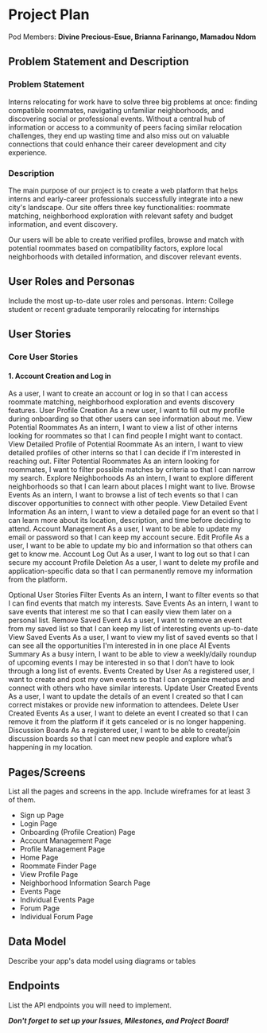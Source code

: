 # Project Plan

Pod Members: **Divine Precious-Esue, Brianna Farinango, Mamadou Ndom**

## Problem Statement and Description

### Problem Statement
Interns relocating for work have to solve three big problems at once: finding compatible roommates, navigating unfamiliar neighborhoods, and discovering social or professional events. Without a central hub of information or access to a community of peers facing similar relocation challenges, they end up wasting time and also miss out on valuable connections that could enhance their career development and city experience.


### Description
The main purpose of our project is to create a web platform that helps interns and early-career professionals successfully integrate into a new city's landscape. Our site offers three key functionalities: roommate matching, neighborhood exploration with relevant safety and budget information, and event discovery.

Our users will be able to create verified profiles, browse and match with potential roommates based on compatibility factors, explore local neighborhoods with detailed information, and discover relevant events. 

## User Roles and Personas

Include the most up-to-date user roles and personas.
Intern: College student or recent graduate temporarily relocating for internships

## User Stories
### Core User Stories

#### 1. Account Creation and Log in
As a user, I want to create an account or log in so that I can access roommate matching, neighborhood exploration and events discovery features.
User Profile Creation
As a new user, I want to fill out my profile during onboarding so that other users can see information about me.
View Potential Roommates
As an intern, I want to view a list of other interns looking for roommates so that I can find people I might want to contact.
View Detailed Profile of Potential Roommate
As an intern, I want to view detailed profiles of other interns so that I can decide if I'm interested in reaching out.
Filter Potential Roommates
As an intern looking for roommates, I want to filter possible matches by criteria so that I can narrow my search.
Explore Neighborhoods
As an intern, I want to explore different neighborhoods so that I can learn about places I might want to live.
Browse Events
As an intern, I want to browse a list of tech events so that I can discover opportunities to connect with other people.
View Detailed Event Information
As an intern, I want to view a detailed page for an event so that I can learn more about its location, description, and time before deciding to attend.
Account Management
As a user, I want to be able to update my email or password so that I can keep my account secure.
Edit Profile
As a user, I want to be able to update my bio and information so that others can get to know me.
Account Log Out
As a user, I want to log out so that I can secure my account
Profile Deletion
As a user, I want to delete my profile and application-specific data so that I can permanently remove my information from the platform.

Optional User Stories
Filter Events
As an intern, I want to filter events so that I can find events that match my interests.
Save Events
As an intern, I want to save events that interest me so that I can easily view them later on a personal list.
Remove Saved Event
As a user, I want to remove an event from my saved list so that I can keep my list of interesting events up-to-date
View Saved Events
As a user, I want to view my list of saved events so that I can see all the opportunities I'm interested in in one place
AI Events Summary
As a busy intern, I want to be able to view a weekly/daily roundup of upcoming events I may be interested in so that I don’t have to look through a long list of events.
Events Created by User
As a registered user, I want to create and post my own events so that I can organize meetups and connect with others who have similar interests.
Update User Created Events
As a user, I want to update the details of an event I created so that I can correct mistakes or provide new information to attendees. 
Delete User Created Events
As a user, I want to delete an event I created so that I can remove it from the platform if it gets canceled or is no longer happening. 
Discussion Boards
As a registered user, I want to be able to create/join discussion boards so that I can meet new people and explore what’s happening in my location.


## Pages/Screens

List all the pages and screens in the app. Include wireframes for at least 3 of them.
- Sign up Page
- Login Page
- Onboarding (Profile Creation) Page
- Account Management Page
- Profile Management Page
- Home Page
- Roommate Finder Page
- View Profile Page
- Neighborhood Information Search Page
- Events Page
- Individual Events Page
- Forum Page
- Individual Forum Page

## Data Model

Describe your app's data model using diagrams or tables

## Endpoints

List the API endpoints you will need to implement.

***Don't forget to set up your Issues, Milestones, and Project Board!***
